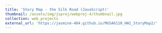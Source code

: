 ```yaml
---
title: 'Story Map - the Silk Road (JavaScript)'
thumbnail: /assets/img/jsproj/webproj-4/thumbnail.jpg
collection: web_projects
external_url: 'https://jasmine-404.github.io/MUSA6110_HW1_StoryMap2/'
---
```

